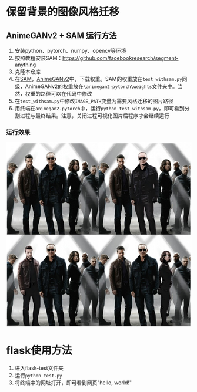 # 保留背景的图像风格迁移

## AnimeGANv2 + SAM 运行方法

1. 安装python、pytorch、numpy、opencv等环境
2. 按照教程安装SAM：https://github.com/facebookresearch/segment-anything
3. 克隆本仓库
4. 在[SAM](https://github.com/facebookresearch/segment-anything#model-checkpoints)，[AnimeGANv2](https://github.com/bryandlee/animegan2-pytorch/tree/main/weights)中，下载权重。SAM的权重放在`test_withsam.py`同级，AnimeGANv2的权重放在`\animegan2-pytorch\weights`文件夹中。当然，权重的路径可以在代码中修改
5. 在`test_withsam.py`中修改`IMAGE_PATH`变量为需要风格迁移的图片路径
6. 用终端在`animegan2-pytorch`中，运行`python test_withsam.py`，即可看到分割过程与最终结果。注意，关闭过程可视化图片后程序才会继续运行

### 运行效果

![原图](/animegan2-pytorch/samples/results/拼图.jpg "原图")

# flask使用方法

1. 进入flask-test文件夹
2. 运行`python test.py`
3. 将终端中的网址打开，即可看到网页"hello, world!"
